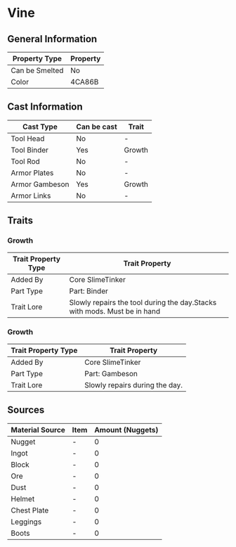# Vine

## General Information

| Property Type  | Property |
| -------------- | -------- |
| Can be Smelted | No       |
| Color          | 4CA86B   |

## Cast Information

| Cast Type      | Can be cast | Trait  |
| -------------- | ----------- | ------ |
| Tool Head      | No          | -      |
| Tool Binder    | Yes         | Growth |
| Tool Rod       | No          | -      |
| Armor Plates   | No          | -      |
| Armor Gambeson | Yes         | Growth |
| Armor Links    | No          | -      |

## Traits

### Growth

| Trait Property Type | Trait Property                                                           |
| ------------------- | ------------------------------------------------------------------------ |
| Added By            | Core SlimeTinker                                                         |
| Part Type           | Part: Binder                                                             |
| Trait Lore          | Slowly repairs the tool during the day.Stacks with mods. Must be in hand |

### Growth

| Trait Property Type | Trait Property                 |
| ------------------- | ------------------------------ |
| Added By            | Core SlimeTinker               |
| Part Type           | Part: Gambeson                 |
| Trait Lore          | Slowly repairs during the day. |

## Sources

| Material Source | Item | Amount (Nuggets) |
| --------------- | ---- | ---------------- |
| Nugget          | -    | 0                |
| Ingot           | -    | 0                |
| Block           | -    | 0                |
| Ore             | -    | 0                |
| Dust            | -    | 0                |
| Helmet          | -    | 0                |
| Chest Plate     | -    | 0                |
| Leggings        | -    | 0                |
| Boots           | -    | 0                |

